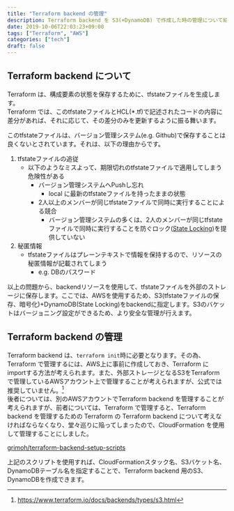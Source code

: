 ```yaml
---
title: "Terraform backend の管理"
description: Terraform backend を S3(+DynamoDB) で作成した時の管理について紹介します
date: 2019-10-06T22:03:23+09:00
tags: ["Terraform", "AWS"]
categories: ["tech"]
draft: false
---
```


## Terraform backend について

Terraform は、構成要素の状態を保存するために、tfstateファイルを生成します。<br>
Terraform では、このtfstateファイルとHCL(*.tf)で記述されたコードの内容に差分があれば、それに応じて、その差分のみを更新するように振る舞います。<br>

このtfstateファイルは、バージョン管理システム(e.g. Github)で保存することは良くないとされています。それは、以下の理由からです。

1. tfstateファイルの追従
	* 以下のようなミスよって、期限切れのtfstateファイルで適用してしまう危険性がある
		* バージョン管理システムへPushし忘れ
			* local に最新のtfstateファイルを持ったままの状態
		* 2人以上のメンバーが同じtfstateファイルで同時に実行することによる競合
			* バージョン管理システムの多くは、2人のメンバーが同じtfstateファイルで同時に実行することを防ぐロック([State Locking](https://www.terraform.io/docs/state/locking.html))を提供していない
1. 秘匿情報
	* tfstateファイルはプレーンテキストで情報を保持するので、リソースの秘匿情報が記載されてしまう
		* e.g. DBのパスワード

以上の問題から、backendリソースを使用して、tfstateファイルを外部のストレージに保存します。ここでは、AWSを使用するため、S3(tfstateファイルの保存、暗号化)+DynamoDB(State Locking)をbackendに指定します。S3のバケットはバージョニング設定ができるため、より安全な管理が行えます。<br>

## Terraform backend の管理

Terraform backend は、`terraform init`時に必要となります。その為、Terraform で管理するには、AWS上に事前に作成しておき、Terraform にimportする方法が考えられます。また、外部ストレージとなるS3をTerraform で管理しているAWSアカウント上で管理することが考えられますが、公式では推奨していません。[^1]<br>
後者については、別のAWSアカウントでTerraform backend を管理することが考えられますが、前者については、Terraform で管理すると、Terraform backend を管理するための Terraform の Terraform backend について考えなければならなくなり、堂々巡りに陥ってしまったので、CloudFormation を使用して管理することにしました。

[grimoh/terraform-backend-setup-scripts](https://github.com/grimoh/terraform-backend-setup-scripts)

上記のスクリプトを使用すれば、CloudFormationスタック名、S3バケット名、DynamoDBテーブル名を指定することで、Terraform backend 用のS3、DynamoDBを作成できます。

[^1]: https://www.terraform.io/docs/backends/types/s3.html

